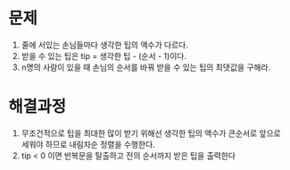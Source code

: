 # 문제

1. 줄에 서있는 손님들마다 생각한 팁의 액수가 다르다.
2. 받을 수 있는 팁은 tip = 생각한 팁 - (순서 - 1)이다.
3. n명의 사람이 있을 때 손님의 순서를 바꿔 받을 수 있는 팁의 최댓값을 구해라.



# 해결과정

1. 무조건적으로 팁을 최대한 많이 받기 위해선 생각한 팁의 액수가 큰순서로 앞으로 세워야 하므로 내림차순 정렬을 수행한다.
2. tip < 0 이면 반복문을 탈출하고 전의 순서까지 받은 팁을 출력한다